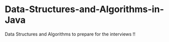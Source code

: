 # Data-Structures-and-Algorithms-in-Java
Data Structures and Algorithms to prepare for the interviews !!
